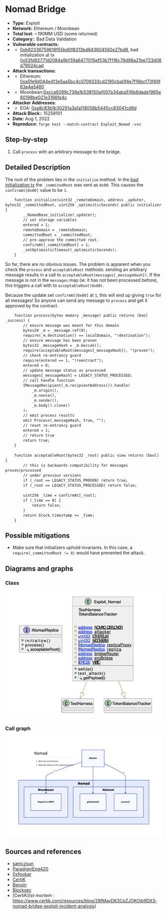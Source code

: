 # Nomad Bridge
- **Type:** Exploit
- **Network:** Ethereum / Moonbean
- **Total lost**: ~190MM USD (some returned)
- **Category:**: Bad Data Validation
- **Vulnerable contracts:**
- - [0xb92336759618f55bd0f8313bd843604592e27bd8](https://etherscan.io/address/0xb92336759618f55bd0f8313bd843604592e27bd8), bad initialization at tx [0x53fd92771d2084a9bf39a6477015ef53b7f116c79d98a21be723d06d79024cad](https://etherscan.io/tx/0x53fd92771d2084a9bf39a6477015ef53b7f116c79d98a21be723d06d79024cad)
- **Attack transactions:**
- - Ethereum: [0xa5fe9d044e4f3e5aa5bc4c0709333cd2190cba0f4e7f16bcf73f49f83e4a5460](https://etherscan.io/address/0xa5fe9d044e4f3e5aa5bc4c0709333cd2190cba0f4e7f16bcf73f49f83e4a5460)
- - Moonbean:[0xcca9299c739a1b538150af007a34aba516b6dade1965e80198be021e3166fe4c](https://moonscan.io/tx/0xcca9299c739a1b538150af007a34aba516b6dade1965e80198be021e3166fe4c)
- **Attacker Addresses**: 
- - EOA: [0xa8c83b1b30291a3a1a118058b5445cc83041cd9d](https://etherscan.io/address/0xa8c83b1b30291a3a1a118058b5445cc83041cd9d)
- **Attack Block:**: 15259101
- **Date:** Aug 1, 2022 
- **Reproduce:** `forge test --match-contract Exploit_Nomad -vvv` 

## Step-by-step 
1. Call `process` with an arbitrary message to the bridge.

## Detailed Description

The root of the problem lies in the `initialize` method. In the [bad initialization tx](https://etherscan.io/tx/0x53fd92771d2084a9bf39a6477015ef53b7f116c79d98a21be723d06d79024cad) the `_commitedRoot` was sent as `0x00`. This causes the `confirmAt[0x00]` value to be `1`.

``` solidity
    function initialize(uint32 _remoteDomain, address _updater, bytes32 _committedRoot, uint256 _optimisticSeconds) public initializer {
        __NomadBase_initialize(_updater);
        // set storage variables
        entered = 1;
        remoteDomain = _remoteDomain;
        committedRoot = _committedRoot;
        // pre-approve the committed root.
        confirmAt[_committedRoot] = 1;
        _setOptimisticTimeout(_optimisticSeconds);
    }
```

So far, there are no obvious issues. The problem is apparent when you check the `process` and `acceptableRoot` methods: sending an arbitrary message results in a call to `acceptableRoot(messages[_messageHash])`. If the message is not in the `messages` map (ie: it has not been processed before), this triggers a call with to `acceptableRoot(0x00)`. 

Because the update set `confirmAt[0x00]` at `1`, this will end up giving `true` for all messages! So anyone can send any message to `process` and get it approved by the contract.

``` solidity
    function process(bytes memory _message) public returns (bool _success) {
        // ensure message was meant for this domain
        bytes29 _m = _message.ref(0);
        require(_m.destination() == localDomain, "!destination");
        // ensure message has been proven
        bytes32 _messageHash = _m.keccak();
        require(acceptableRoot(messages[_messageHash]), "!proven");
        // check re-entrancy guard
        require(entered == 1, "!reentrant");
        entered = 0;
        // update message status as processed
        messages[_messageHash] = LEGACY_STATUS_PROCESSED;
        // call handle function
        IMessageRecipient(_m.recipientAddress()).handle(
            _m.origin(),
            _m.nonce(),
            _m.sender(),
            _m.body().clone()
        );
        // emit process results
        emit Process(_messageHash, true, "");
        // reset re-entrancy guard
        entered = 1;
        // return true
        return true;
    }

    function acceptableRoot(bytes32 _root) public view returns (bool) {
        // this is backwards-compatibility for messages proven/processed
        // under previous versions
        if (_root == LEGACY_STATUS_PROVEN) return true;
        if (_root == LEGACY_STATUS_PROCESSED) return false;

        uint256 _time = confirmAt[_root];
        if (_time == 0) {
            return false;
        }
        return block.timestamp >= _time;
    }

```


## Possible mitigations
- Make sure that initializers uphold invariants. In this case, a `require(_committedRoot != 0)` would have prevented the attack.

## Diagrams and graphs

### Class

![class](nomad.png)

### Call graph

![call](nomad-call.png)

## Sources and references
- [samczsun](https://twitter.com/samczsun/status/1554252024723546112)
- [ParadigmEng420](https://twitter.com/paradigmeng420/status/1554249610574450688)
- [0xfoobar](https://twitter.com/0xfoobar/status/1554269062653411334)
- [CertiK](https://twitter.com/CertiKAlert/status/1554305088037978113)
- [Beosin](https://twitter.com/BeosinAlert/status/1554303803218083842)
- [Blocksec](https://twitter.com/BlockSecTeam/status/1554335271964987395)
- [CertiK](st-mortem : https://www.certik.com/resources/blog/28fMavD63CpZJOKOjb9DX3-nomad-bridge-exploit-incident-analysis)
